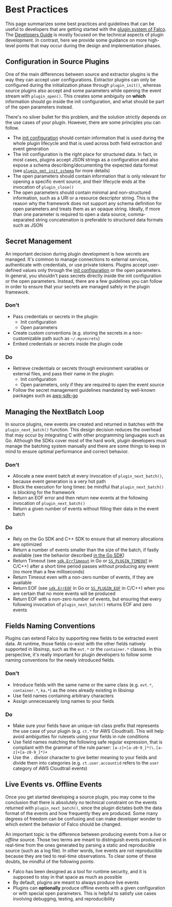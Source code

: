 # Best Practices

This page summarizes some best practices and guidelines that can be useful to developers that are getting started with the [plugin system of Falco](https://falco.org/docs/plugins/). The [Developers Guide](https://falco.org/docs/plugins/developers-guide/) is mostly focused on the technical aspects of plugin development. In contrast, here we provide some guidance on more high-level points that may occur during the design and implementation phases.

## Configuration in Source Plugins

One of the main differences between source and extractor plugins is the way they can accept user configurations. Extractor plugins can only be configured during the initialization phase through `plugin_init()`, whereas source plugins also accept and some parameters while opening the event stream with `plugin_open()`. This creates some ambiguity on **which** information should go inside the init configuration, and what should be part of the open parameters instead.

There's no silver bullet for this problem, and the solution strictly depends on the use cases of your plugin. However, there are some principles you can follow.

- The [init configuration](https://falco.org/docs/configuration/#plugins) should contain information that is used during the whole plugin lifecycle and that is used across both field extraction and event generation
- The init configuration is the right place for structured data. In fact, in most cases, plugins accept JSON strings as a configuration and also expose a schema describing/documenting the expected data format (see [`plugin_get_init_schema`](https://falco.org/docs/plugins/plugin-api-reference/#const-char-plugin-get-init-schema-ss-plugin-schema-type-schema-type-required-no) for more details)
- The open parameters should contain information that is only relevant for opening a specific event source, and their lifecycle ends at the invocation of `plugin_close()`
- The open parameters should contain minimal and non-structured information, such as a URI or a resource descriptor string. This is the reason why the framework does not support any schema definition for open parameters and treats them as an opaque string. Ideally, if more than one parameter is required to open a data source, comma-separated string concatenation is preferable to structured data formats such as JSON

## Secret Management

An important decision during plugin development is how secrets are managed. It's common to manage connections to external services, authenticate with credentials, or use private tokens. Plugins accept user-defined values only through the [init configuration](https://falco.org/docs/configuration/#plugins) or the open parameters. In general, you shouldn't pass secrets directly inside the init configuration or the open parameters. Instead, there are a few guidelines you can follow in order to ensure that your secrets are managed safely in the plugin framework.

### Don't

- Pass credentials or secrets in the plugin:
    - Init configuration
    - Open parameters
- Create custom conventions (e.g. storing the secrets in a non-customizable path such as `~/.mysecrets`)
- Embed credentials or secrets inside the plugin code

### Do

- Retrieve credentials or secrets through environment variables or external files, and pass their name in the plugin:
    - Init configuration
    - Open parameters, only if they are required to open the event source
- Follow the secret management guidelines mandated by well-known packages such as [aws-sdk-go](https://github.com/aws/aws-sdk-go#configuring-credentials)


## Managing the NextBatch Loop

In source plugins, new events are created and returned in batches with the `plugin_next_batch()` function. This design decision reduces the overhead that may occur by integrating C with other programming languages such as Go. Although the SDKs cover most of the hard work, plugin developers must manage the batching system manually and there are some things to keep in mind to ensure optimal performance and correct behavior.

### Don't

- Allocate a new event batch at every invocation of `plugin_next_batch()`, because event generation is a very hot path
- Block the execution for long times: be mindful that `plugin_next_batch()` is blocking for the framework
- Return an EOF error and then return new events at the following invocation of `plugin_next_batch()`
- Return a given number of events without filling their data in the event batch

### Do

- Rely on the Go SDK and C++ SDK to ensure that all memory allocations are optimized
- Return a number of events smaller than the size of the batch, if fastly available (see the behavior described [in the Go SDK](https://pkg.go.dev/github.com/falcosecurity/plugin-sdk-go@v0.1.0/pkg/sdk#NextBatcher))
- Return Timeout (see [`sdk.ErrTimeout`](https://github.com/falcosecurity/plugin-sdk-go/blob/0b4b6dc215141116c53398f3232aac98e49cdb80/pkg/sdk/sdk.go#L30) in Go or [`SS_PLUGIN_TIMEOUT`](https://github.com/falcosecurity/libs/blob/033c4b9f28e58e20a5822bd8a7419beea098af91/userspace/libscap/plugin_info.h#L76) in C/C++) after a short time period passes without producing any event (no more than a few milliseconds)
- Return Timeout even with a non-zero number of events, if they are available
- Return EOF (see [`sdk.ErrEOF`](https://github.com/falcosecurity/plugin-sdk-go/blob/0b4b6dc215141116c53398f3232aac98e49cdb80/pkg/sdk/sdk.go#L25) in Go or [`SS_PLUGIN_EOF`](https://github.com/falcosecurity/libs/blob/033c4b9f28e58e20a5822bd8a7419beea098af91/userspace/libscap/plugin_info.h#L77) in C/C++) when you are certain that no more events will be produced
- Return EOF with a non-zero number of events, but ensuring that every following invocation of `plugin_next_batch()` returns EOF and zero events


## Fields Naming Conventions

Plugins can extend Falco by supporting new fields to be extracted event data. At runtime, those fields co-exist with the other fields natively supported in libsinsp, such as the `evt.*` or the `container.*` classes. In this perspective, it's really important for plugin developers to follow some naming conventions for the newly introduced fields.

### Don't

- Introduce fields with the same name or the same class (e.g. `evt.*`, `container.*`, `ka.*`) as the ones already existing in libsinsp
- Use field names containing arbitrary characters
- Assign unnecessarely long names to your fields

### Do

- Make sure your fields have an unique-ish class prefix that represents the use case of your plugin (e.g. `ct.*` for AWS Cloudtrail). This will help avoid ambiguities for rulesets using your fields in rule conditions
- Use field names matching the following safe regular expression, that is compliant with the grammar of the rule parser: `[a-z]+[a-z0-9_]*(\.[a-z]+[a-z0-9_]*)+`
- Use the `.` divisor character to give better meaning to your fields and divide them into categories (e.g. `ct.user.accountid` refers to the `user` category of AWS Cloudtrail events)


## Live Events vs. Offline Events

Once you get started developing a source plugin, you may come to the conclusion that there is absolutely no technical constraint on the events returned with `plugin_next_batch()`, since the plugin dictates both the data format of the events and how frequently they are produced. Some many degrees of freedom can be confusing and can make developer wonder to which extent the behavior of Falco should be changed.

An important topic is the difference between producing events from a *live* or *offline* source. Those two terms are meant to distinguish events produced in real-time from the ones generated by parsing a static and reproducible source (such as a log file). In other words, live events are not reproducible because they are tied to real-time observations. To clear some of these doubts, be mindful of the following points:

- Falco has been designed as a tool for runtime security, and it is supposed to stay in that space as much as possible
- By default, plugins are meant to always produce live events
- Plugins can **optionally** produce offline events with a given configuration or with special open parameters. This is helpful to satisfy use cases involving debugging, testing, and reproducibility
